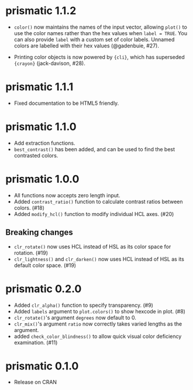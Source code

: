 # prismatic 1.1.2

* `color()` now maintains the names of the input vector, allowing `plot()` to use the color names rather than the hex values when `label = TRUE`. You can also provide `label` with a custom set of color labels. Unnamed colors are labelled with their hex values (@gadenbuie, #27).

* Printing color objects is now powered by `{cli}`, which has superseded `{crayon}` (jack-davison, #28).

# prismatic 1.1.1

* Fixed documentation to be HTML5 friendly.

# prismatic 1.1.0

* Add extraction functions.
* `best_contrast()` has been added, and can be used to find the best contrasted colors.

# prismatic 1.0.0

* All functions now accepts zero length input.
* Added `contrast_ratio()` function to calculate contrast ratios between colors. (#18)
* Added `modify_hcl()` function to modify individual HCL axes. (#20)

## Breaking changes

* `clr_rotate()` now uses HCL instead of HSL as its color space for rotation. (#19)
* `clr_lightness()` and `clr_darken()` now uses HCL instead of HSL as its default color space. (#19)

# prismatic 0.2.0

* Added `clr_alpha()` function to specify transparency. (#9)
* Added `labels` argument to `plot.colors()` to show hexcode in plot. (#8)
* `clr_rotate()`'s argument `degrees` now default to 0.
* `clr_mix()`'s argument `ratio` now correctly takes varied lengths as the argument.
* added `check_color_blindness()` to allow quick visual color deficiency examination. (#11)

# prismatic 0.1.0

* Release on CRAN
